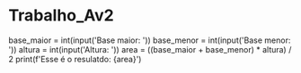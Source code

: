 # Trabalho_Av2
base_maior = int(input('Base maior: '))
base_menor = int(input('Base menor: '))
altura = int(input('Altura: '))
area = ((base_maior + base_menor) * altura) / 2
print(f'Esse é o resulatdo: {area}')
